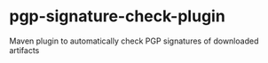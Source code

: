 # pgp-signature-check-plugin
Maven plugin to automatically check PGP signatures of downloaded artifacts
